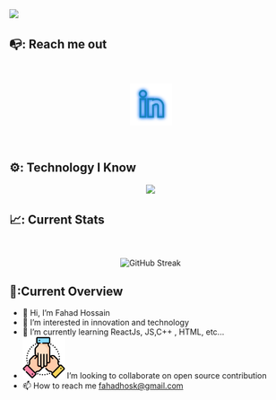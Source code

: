 
 <a href="https://www.linkedin.com/in/fahadhos">
<img src="https://github.com/fahadhos/fahadhos/blob/main/images/banner_v3.mp4/" />
</a>

## 📭: Reach me out

<br />

[<p align="center"><img height="75" src="https://github.com/fahadhos/fahadhos/blob/main/images/linkedin.png">](https://www.linkedin.com/in/fahadhos/)

<br />


## ⚙: Technology I Know
<p align="center">
  <a href="https://skillicons.dev">
    <img src="https://skillicons.dev/icons?i=git,github,js,html,css,react,tailwind,netlify,vercel,vscode,cpp&perline=4" />
  </a>
</p>


## 📈: Current Stats

<br />
<p align="center">
<img src="https://github-readme-streak-stats.herokuapp.com?user=fahadhos&theme=radical" alt="GitHub Streak" />
</p>
 
<!-- ![](http://github-profile-summary-cards.vercel.app/api/cards/profile-details?username=fahadhos&theme=vision_friendly_dark)

![](http://github-profile-summary-cards.vercel.app/api/cards/repos-per-language?username=fahadhos&theme=vision_friendly_dark) -->

## 👀:Current Overview
- 👋 Hi, I’m Fahad Hossain
- 👀 I’m interested in innovation and technology
- 🌱 I’m currently learning ReactJs, JS,C++ , HTML, etc...
- <img height="75" src="https://github.com/fahadhos/fahadhos/blob/main/images/collaboration.png"> I’m looking to collaborate on open source contribution
- 📫 How to reach me fahadhosk@gmail.com

